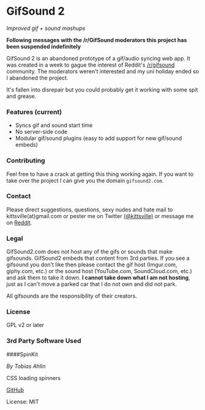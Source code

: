 # GifSound 2  
*Improved gif + sound mashups*

**Following messages with the /r/GifSound moderators this project has been suspended indefinitely**

GifSound 2 is an abandoned prototype of a gif/audio syncing web app. It was created in a week to gague the interest of Reddit's [/r/gifsound](http://reddit.com/r/gifsound) community. The moderators weren't interested and my uni holiday ended so I abandoned the project.

It's fallen into disrepair but you could probably get it working with some spit and grease.

### Features (current)

- Syncs gif and sound start time
- No server-side code
- Modular gif/sound plugins (easy to add support for new gif/sound embeds)

### Contributing

Feel free to have a crack at getting this thing working again. If you want to take over the project I can give you the domain `gifsound2.com`.

### Contact

Please direct suggestions, questions, sexy nudes and hate mail to kittsville(at)gmail.com or pester me on Twitter [(@kittsville)](https://twitter.com/kittsville) or message me on [Reddit](http://reddit.com/user/kittsville/).

### Legal

GifSound2.com does not host any of the gifs or sounds that make gifsounds. GifSound2 embeds that content from 3rd parties. If you see a gifsound you don't like then please contact the gif host (Imgur.com, giphy.com, etc.) or the sound host (YouTube.com, SoundCloud.com, etc.) and ask them to take it down. **I cannot take down what I am not hosting**, just as I can't move a parked car that I do not own and did not park.

All gifsounds are the responsibility of their creators.

### License

GPL v2 or later

### 3rd Party Software Used

####SpinKit

*By Tobias Ahlin*

CSS loading spinners

[GitHub](https://github.com/tobiasahlin/SpinKit)

License: MIT

